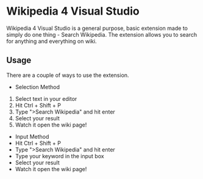 # Wikipedia 4 Visual Studio
Wikipedia 4 Visual Studio is a general purpose, basic extension made to simply do one thing - Search Wikipedia. The extension allows you to search for anything and everything on wiki.

## Usage
There are a couple of ways to use the extension.
- Selection Method
1. Select text in your editor
2. Hit Ctrl + Shift + P
3. Type ">Search Wikipedia" and hit enter
4. Select your result
5. Watch it open the wiki page!

- Input Method
- Hit Ctrl + Shift + P
- Type ">Search Wikipedia" and hit enter
- Type your keyword in the input box
- Select your result
- Watch it open the wiki page!
